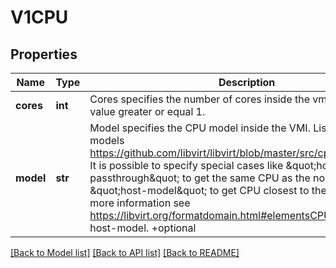 # V1CPU

## Properties
Name | Type | Description | Notes
------------ | ------------- | ------------- | -------------
**cores** | **int** | Cores specifies the number of cores inside the vmi. Must be a value greater or equal 1. | [optional] 
**model** | **str** | Model specifies the CPU model inside the VMI. List of available models https://github.com/libvirt/libvirt/blob/master/src/cpu/cpu_map.xml. It is possible to specify special cases like \&quot;host-passthrough\&quot; to get the same CPU as the node and \&quot;host-model\&quot; to get CPU closest to the node one. For more information see https://libvirt.org/formatdomain.html#elementsCPU. Defaults to host-model. +optional | [optional] 

[[Back to Model list]](../README.md#documentation-for-models) [[Back to API list]](../README.md#documentation-for-api-endpoints) [[Back to README]](../README.md)


